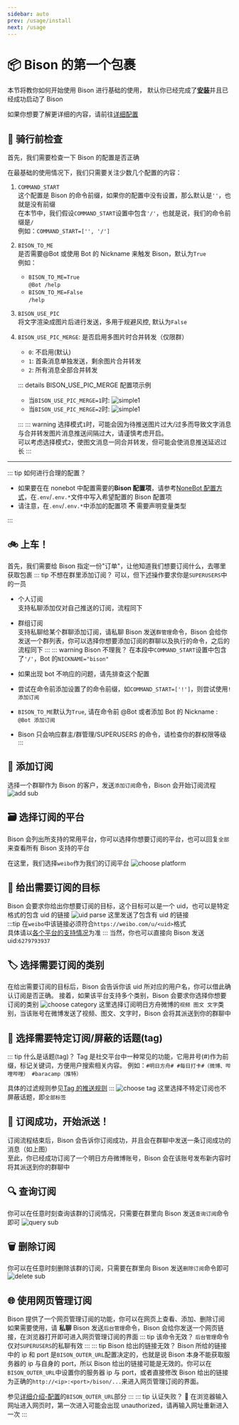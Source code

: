 ```yaml
---
sidebar: auto
prev: /usage/install
next: /usage
---
```


# :package: Bison 的第一个包裹

本节将教你如何开始使用 Bison 进行基础的使用，
默认你已经完成了[**安装**](/usage/install.md)并且已经成功启动了 Bison

如果你想要了解更详细的内容，请前往[详细配置](/usage)

## :wrench: 骑行前检查

首先，我们需要检查一下 Bison 的配置是否正确

在最基础的使用情况下，我们只需要关注少数几个配置的内容：

1. `COMMAND_START`  
   这个配置是 Bison 的命令前缀，如果你的配置中没有设置，那么默认是`''`，也就是没有前缀  
   在本节中，我们假设`COMMAND_START`设置中包含`'/'`，也就是说，我们的命令前缀是`/`  
   例如：`COMMAND_START=['', '/']`
2. `BISON_TO_ME`  
   是否需要@Bot 或使用 Bot 的 Nickname 来触发 Bison，默认为`True`  
   例如：
   - `BISON_TO_ME=True`  
     `@Bot /help`
   - `BISON_TO_ME=False`  
     `/help`
3. `BISON_USE_PIC`  
   将文字渲染成图片后进行发送，多用于规避风控, 默认为`False`
4. `BISON_USE_PIC_MERGE`: 是否启用多图片时合并转发（仅限群）

   - `0`: 不启用(默认)
   - `1`: 首条消息单独发送，剩余图片合并转发
   - `2`: 所有消息全部合并转发

   ::: details BISON_USE_PIC_MERGE 配置项示例

   - 当`BISON_USE_PIC_MERGE=1`时:
     ![simple1](/images/forward-msg-simple1.png)
   - 当`BISON_USE_PIC_MERGE=2`时:
     ![simple1](/images/forward-msg-simple2.png)

   :::
   ::: warning
   选择模式`1`时，可能会因为待推送图片过大/过多而导致文字消息与合并转发图片消息推送间隔过大，请谨慎考虑开启。  
   可以考虑选择模式`2`，使图文消息一同合并转发，但可能会使消息推送延迟过长
   :::

---

::: tip 如何进行合理的配置？

- 如果要在在 nonebot 中配置需要的**Bison 配置项**，请参考[NoneBot 配置方式](https://v2.nonebot.dev/docs/appendices/config#dotenv-%E9%85%8D%E7%BD%AE%E6%96%87%E4%BB%B6)，在`.env`/`.env.*`文件中写入希望配置的 Bison 配置项
- 请注意，在`.env`/`.env.*`中添加的配置项 **不** 需要声明变量类型

:::

## :bike: 上车！

首先，我们需要给 Bison 指定一份"订单"，让他知道我们想要订阅什么，去哪里获取包裹
::: tip 不想在群里添加订阅？
可以，但下述操作要求你是`SUPERUSERS`中的一员

- 个人订阅  
  支持私聊添加仅对自己推送的订阅，流程同下
- 群组订阅  
  支持私聊给某个群聊添加订阅，请私聊 Bison 发送`群管理`命令，Bison 会给你发送一个群列表，你可以选择你想要添加订阅的群聊以及执行的命令，之后的流程同下
  :::
  ::: warning Bison 不理我？
  在本段中`COMMAND_START`设置中包含了`'/'`，Bot 的`NICKNAME="bison"`

- 如果出现 bot 不响应的问题，请先排查这个配置
- 尝试在命令前添加设置了的命令前缀，如`COMMAND_START=['!']`，则尝试使用`!添加订阅`
- `BISON_TO_ME`默认为`True`, 请在命令前 @Bot 或者添加 Bot 的 Nickname : `@Bot 添加订阅`
- Bison 只会响应群主/群管理/SUPERUSERS 的命令，请检查你的群权限等级
  :::

## :memo: 添加订阅

选择一个群聊作为 Bison 的客户，发送`添加订阅`命令，Bison 会开始订阅流程
![add sub](/images/add-sub.png)

## :card_file_box: 选择订阅的平台

Bison 会列出所支持的常用平台，你可以选择你想要订阅的平台，也可以回复`全部`来查看所有 Bison 支持的平台

在这里，我们选择`weibo`作为我们的订阅平台
![choose platform](/images/choose-platform.png)

## :pushpin: 给出需要订阅的目标

Bison 会要求你给出你想要订阅的目标，这个目标可以是一个 uid，也可以是特定格式的包含 uid 的链接
![uid parse](/images/uid-parse.png)
这里发送了包含有 uid 的链接  
:::tip
在`weibo`中该链接必须符合`https://weibo.com/u/<uid>`格式  
具体请以[各个平台的支持情况](/usage/#所支持平台的-uid)为准
:::
当然，你也可以直接向 Bison 发送 uid:`6279793937`

## :label: 选择需要订阅的类别

在给出需要订阅的目标后，Bison 会告诉你该 uid 所对应的用户名，你可以借此确认订阅是否正确。
接着，如果该平台支持多个类别，Bison 会要求你选择你想要订阅的类别
![choose category](/images/choose-category.png)
这里选择订阅明日方舟微博的`视频 图文 文字`类别，当该账号在微博发送了视频、图文、文字时，Bison 会将其派送到你的群聊中

## :bookmark: 选择需要特定订阅/屏蔽的话题(tag)

::: tip 什么是话题(tag)？
Tag 是社交平台中一种常见的功能，它用井号(#)作为前缀，标记关键词，方便用户搜索相关内容。
例如：`#明日方舟# #每日打卡#（微博、哔哩哔哩） #baracamp（推特）`

具体的过滤规则参见[Tag 的推送规则](/usage/#tag-的推送规则)
:::
![choose tag](/images/choose-tag.png)
这里选择不特定订阅也不屏蔽话题，即`全部标签`

## :tada: 订阅成功，开始派送！

订阅流程结束后，Bison 会告诉你订阅成功，并且会在群聊中发送一条订阅成功的消息（如上图）  
至此，你已经成功订阅了一个明日方舟微博账号，Bison 会在该账号发布新内容时将其派送到你的群聊中

## :mag: 查询订阅

你可以在任意时刻查询该群的订阅情况，只需要在群里向 Bison 发送`查询订阅`命令即可
![query sub](/images/list-sub.png)

## :wastebasket: 删除订阅

你可以在任意时刻删除该群的订阅，只需要在群里向 Bison 发送`删除订阅`命令即可
![delete sub](/images/del-sub.png)

## :globe_with_meridians: 使用网页管理订阅

Bison 提供了一个网页管理订阅的功能，你可以在网页上查看、添加、删除订阅  
如果需要使用，请 **私聊** Bison 发送`后台管理`命令，Bison 会给你发送一个网页链接，在浏览器打开即可进入网页管理订阅的界面
::: tip 该命令无效？
`后台管理`命令仅对`SUPERUSERS`的私聊有效
:::
::: tip Bison 给出的链接无效？
Bison 所给的链接中的 ip 和 port 是`BISON_OUTER_URL`配置决定的，也就是说 Bison 本身不能获取服务器的 ip 与自身的 port，所以 Bison 给出的链接可能是无效的。你可以在`BISON_OUTER_URL`中设置你的服务器 ip 与 port，或者直接修改 Bison 给出的链接为正确的`http://<ip>:<port>/bison/...`来进入网页管理订阅的界面。

参见[详细介绍-配置](/usage/#配置)的`BISON_OUTER_URL`部分
:::
::: tip 认证失败？
:bug:
在浏览器输入网址进入网页时，第一次进入可能会出现 unauthorized，请再输入网址重新进入一次
:::
